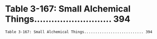 # Table 3-167: Small Alchemical Things........................... 394

```
Table 3-167: Small Alchemical Things........................... 394
```
